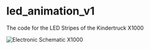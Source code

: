 # led_animation_v1
The code for the LED Stripes of the Kindertruck X1000

![Electronic Schematic X1000](https://github.com/kraftkinder/led_animation_v1/blob/main/Elektronic-Schematic.png?raw=true)
